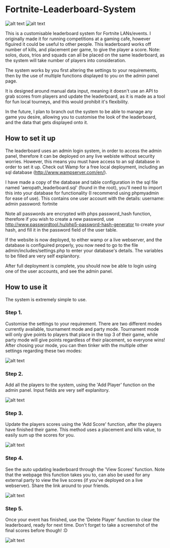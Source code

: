 # Fortnite-Leaderboard-System

![alt text](https://i.imgur.com/QDH5erb.png)
![alt text](https://i.imgur.com/2laKS4W.png)

This is a customisable leaderboard system for Fortnite LANs/events. I originally made it for running competitions at a gaming cafe, however figuired it could be useful to other people. This leaderboard works off number of kills, and placement per game, to give the player a score. Note: solos, duos, trios and squads can all be placed on the same leaderboard, as the system will take number of players into consideration.

The system works by you first altering the settings to your requirements, then by the use of multiple functions displayed to you on the admin panel page. 

It is designed around manual data input, meaning it doesn't use an API to grab scores from players and update the leaderboard, as it is made as a tool for fun local tourneys, and this would prohibit it's flexibility.

In the future, I plan to branch out the system to be able to manage any game you desire, allowing you to customise the look of the leaderboard, and the data that gets displayed onto it.

## How to set it up
The leaderboard uses an admin login system, in order to access the admin panel, therefore it can be deployed on any live webiste without security worries. However, this means you must have access to an sql database in order to set it up. Check out Wamp for a free local deployment, including an sql database (http://www.wampserver.com/en/). 

I have made a copy of the database and table configuration in the sql file named 'aeropath_leaderboard.sql' (found in the root), you'll need to import this into your database for functionality (I recommend using phpmyadmin for ease of use). This contains one user account with the details:
username: admin
password: fortnite

Note all passwords are encrypted with phps password_hash function, therefore if you wish to create a new password, use http://www.passwordtool.hu/php5-password-hash-generator to create your hash, and fill it in the password field of the user table.

If the website is now deployed, to either wamp or a live webserver, and the database is configuired properly, you now need to go to the file admin/includes/settings.php to enter your database's details. The variables to be filled are very self explanitory.

After full deployment is complete, you should now be able to login using one of the user accounts, and see the admin panel.

## How to use it
The system is extremely simple to use.

### Step 1.
Customise the settings to your requirement. There are two different modes currently available, tournament mode and party mode. Tournament mode will only give points to players that place in the top 3 of their game, while party mode will give points regardless of their placement, so everyone wins! After chosing your mode, you can then tinker with the multiple other settings regarding these two modes:

![alt text](https://i.imgur.com/vb2tQSg.png)

### Step 2.
Add all the players to the system, using the 'Add Player' function on the admin panel. Input fields are very self explanitory.

![alt text](https://i.imgur.com/HfgoO8J.png)

### Step 3.
Update the players scores using the 'Add Score' function, after the players have finished their game. This method uses a placement and kills value, to easily sum up the scores for you.

![alt text](https://i.imgur.com/5L6sR53.png)

### Step 4.
See the auto updating leaderboard through the 'View Scores' function. Note that the webpage this function takes you to, can also be used for any external party to view the live scores (if you've deployed on a live webserver). Share the link around to your friends.

![alt text](https://i.imgur.com/QDH5erb.png)

### Step 5.
Once your event has finished, use the 'Delete Player' function to clear the leaderboard, ready for next time. Don't forget to take a screenshot of the final scores before though! :D

![alt text](https://i.imgur.com/06QYc0E.png)

